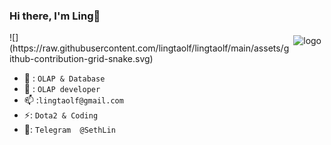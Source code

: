   
  
  
  
  
  
  
### Hi there, I'm Ling👋

<img src="https://github-readme-stats.vercel.app/api?username=lingtaolf&show_icons=true" alt="logo" height="160" align="right" style="margin: 5px; margin-bottom: 20px;"/>
![](https://raw.githubusercontent.com/lingtaolf/lingtaolf/main/assets/github-contribution-grid-snake.svg)              


- 🔭 : `OLAP & Database`
- 🤔 : `OLAP developer`
- 📫 :`lingtaolf@gmail.com`
- ⚡: `Dota2 & Coding`
- 📱: `Telegram  @SethLin`
<!--
**lingtaolf/lingtaolf** is a ✨ _special_ ✨ repository because its `README.md` (this file) appears on your GitHub profile.

Here are some ideas to get you started:

- 🔭 I’m currently working on ...
- 🌱 I’m currently learning ...
- 👯 I’m looking to collaborate on ...
- 🤔 I’m looking for help with ...
- 💬 Ask me about ...
- 📫 How to reach me: ...
- 😄 Pronouns: ...
- ⚡ : ...
-->
